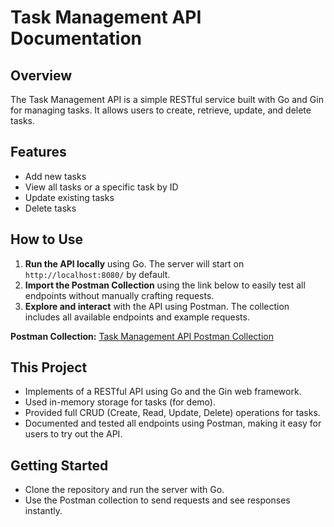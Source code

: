 # Task Management API Documentation

## Overview

The Task Management API is a simple RESTful service built with Go and Gin for managing tasks. It allows users to create, retrieve, update, and delete tasks.

## Features
- Add new tasks
- View all tasks or a specific task by ID
- Update existing tasks
- Delete tasks

## How to Use
1. **Run the API locally** using Go. The server will start on `http://localhost:8080/` by default.
2. **Import the Postman Collection** using the link below to easily test all endpoints without manually crafting requests.
3. **Explore and interact** with the API using Postman. The collection includes all available endpoints and example requests.

**Postman Collection:** [Task Management API Postman Collection](https://web.postman.co/workspace/ed1fcb1b-aa6d-4608-8bfc-abf010bb0f11/collection/40582744-b2fb455a-9a0a-4cc8-a97e-4e19c73def65?action=share&source=copy-link&creator=40582744)

## This Project 
- Implements of a RESTful API using Go and the Gin web framework.
- Used in-memory storage for tasks (for demo).
- Provided full CRUD (Create, Read, Update, Delete) operations for tasks.
- Documented and tested all endpoints using Postman, making it easy for users to try out the API.

## Getting Started
- Clone the repository and run the server with Go.
- Use the Postman collection to send requests and see responses instantly.

